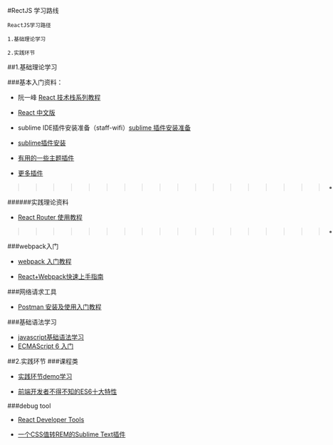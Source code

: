 #RectJS 学习路线

	ReactJS学习路径
	
	1.基础理论学习
	
	2.实践环节

##1.基础理论学习

###基本入门资料：
* 阮一峰 [React 技术栈系列教程](http://www.ruanyifeng.com/blog/2016/09/react-technology-stack.html)

* [React 中文版](http://wiki.jikexueyuan.com/project/react/)

* sublime IDE插件安装准备（staff-wifi）[sublime 插件安装准备](http://www.cnblogs.com/bananaplan/p/Sublime-Text-3-Powerful.html)

* [sublime插件安装](http://www.cnblogs.com/erniu/p/5784319.html)

* [有用的一些主题插件](http://www.jianshu.com/p/2ddfff095e90)

* [更多插件](http://www.jeffjade.com/2015/12/15/2015-04-17-toss-sublime-text/)

>>>>>>>>>>>>>>>>>>-

######实践理论资料

- [React Router 使用教程](http://www.ruanyifeng.com/blog/2016/05/react_router.html)

>>>>>>>>>>>>>>>>>>-

###webpack入门
* [webpack 入门教程](http://www.jianshu.com/p/42e11515c10f#)

* [React+Webpack快速上手指南](http://www.jianshu.com/p/418e48e0cef1)

###网络请求工具
* [Postman 安装及使用入门教程](http://www.cnblogs.com/mafly/p/postman.html)

###基础语法学习
* [javascript基础语法学习](http://www.w3school.com.cn/js/)
* [ECMAScript 6 入门](http://es6.ruanyifeng.com/#docs/destructuring)

##2.实践环节
###课程类
- [实践环节demo学习](https://github.com/karsawu/jstraining)

- [前端开发者不得不知的ES6十大特性](http://www.alloyteam.com/2016/03/es6-front-end-developers-will-have-to-know-the-top-ten-properties/)

###debug tool
- [React Developer Tools](https://facebook.github.io/react/blog/2015/09/02/new-react-developer-tools.html)

- [一个CSS值转REM的Sublime Text插件](https://github.com/flashlizi/cssrem)